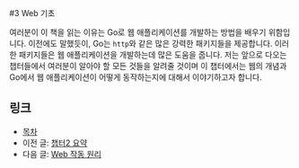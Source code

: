 #3 Web 기초

여러분이 이 책을 읽는 이유는 Go로 웹 애플리케이션를 개발하는 방법을 배우기 위함입니다. 이전에도 말했듯이, Go는 `http`와 같은 많은 강력한 패키지들을 제공합니다. 이러한 패키지들은 웹 애플리케이션을 개발하는데 많은 도움을 줍니다. 저는 앞으로 다오는 챕터들에서 여러분이 알아야 할 모든 것들을 알려줄 것이며 이 챕터에서는 웹의 개념과 Go에서 웹 애플리케이션이 어떻게 동작하는지에 대해서 이야기하고자 합니다.

## 링크

- [목차](preface.md)
- 이전 글: [챕터2 요약](02.8.md)
- 다음 글: [Web 작동 원리](03.1.md)

